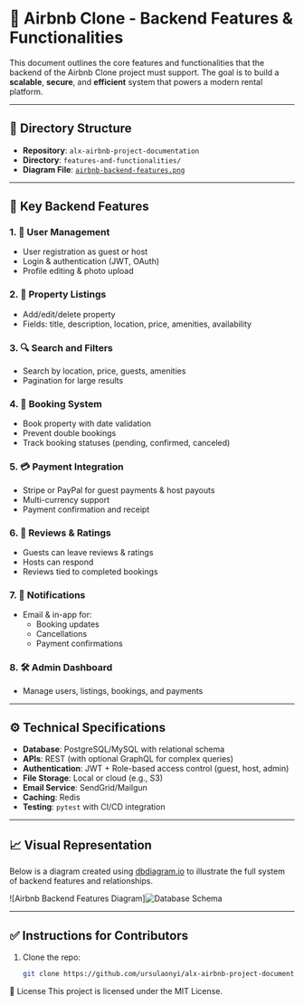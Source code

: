 # 📌 Airbnb Clone - Backend Features & Functionalities

This document outlines the core features and functionalities that the backend of the Airbnb Clone project must support. The goal is to build a **scalable**, **secure**, and **efficient** system that powers a modern rental platform.

---

## 📁 Directory Structure

- **Repository**: `alx-airbnb-project-documentation`
- **Directory**: `features-and-functionalities/`
- **Diagram File**: [`airbnb-backend-features.png`](./airbnb-backend-features.png)

---

## 🧠 Key Backend Features

### 1. 👤 User Management
- User registration as guest or host
- Login & authentication (JWT, OAuth)
- Profile editing & photo upload

### 2. 🏡 Property Listings
- Add/edit/delete property
- Fields: title, description, location, price, amenities, availability

### 3. 🔍 Search and Filters
- Search by location, price, guests, amenities
- Pagination for large results

### 4. 📅 Booking System
- Book property with date validation
- Prevent double bookings
- Track booking statuses (pending, confirmed, canceled)

### 5. 💳 Payment Integration
- Stripe or PayPal for guest payments & host payouts
- Multi-currency support
- Payment confirmation and receipt

### 6. 🌟 Reviews & Ratings
- Guests can leave reviews & ratings
- Hosts can respond
- Reviews tied to completed bookings

### 7. 🔔 Notifications
- Email & in-app for:
  - Booking updates
  - Cancellations
  - Payment confirmations

### 8. 🛠️ Admin Dashboard
- Manage users, listings, bookings, and payments

---

## ⚙️ Technical Specifications
- **Database**: PostgreSQL/MySQL with relational schema
- **APIs**: REST (with optional GraphQL for complex queries)
- **Authentication**: JWT + Role-based access control (guest, host, admin)
- **File Storage**: Local or cloud (e.g., S3)
- **Email Service**: SendGrid/Mailgun
- **Caching**: Redis
- **Testing**: `pytest` with CI/CD integration

---

## 📈 Visual Representation

Below is a diagram created using [dbdiagram.io](hhttps://dbdiagram.io/d/airbnb-clone-features-diagram-685ebedcf413ba350839ae25) to illustrate the full system of backend features and relationships.

![Airbnb Backend Features Diagram]![Database Schema](./airbnb-clone-features-diagram.png)


---

## ✅ Instructions for Contributors
1. Clone the repo:
   ```bash
   git clone https://github.com/ursulaonyi/alx-airbnb-project-documentation.git


🧾 License
This project is licensed under the MIT License.